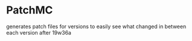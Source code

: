 # PatchMC
generates patch files for versions to easily see what changed in between each version after 19w36a
